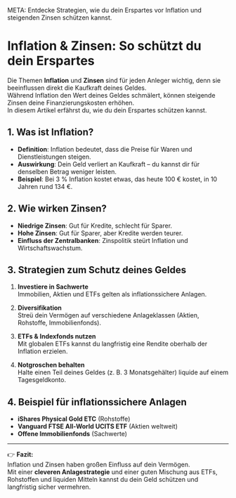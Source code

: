 META: Entdecke Strategien, wie du dein Erspartes vor Inflation und steigenden Zinsen schützen kannst.

# Inflation & Zinsen: So schützt du dein Erspartes

Die Themen **Inflation** und **Zinsen** sind für jeden Anleger wichtig, denn sie beeinflussen direkt die Kaufkraft deines Geldes.  
Während Inflation den Wert deines Geldes schmälert, können steigende Zinsen deine Finanzierungskosten erhöhen.  
In diesem Artikel erfährst du, wie du dein Erspartes schützen kannst.

## 1. Was ist Inflation?

- **Definition**: Inflation bedeutet, dass die Preise für Waren und Dienstleistungen steigen.  
- **Auswirkung**: Dein Geld verliert an Kaufkraft – du kannst dir für denselben Betrag weniger leisten.  
- **Beispiel**: Bei 3 % Inflation kostet etwas, das heute 100 € kostet, in 10 Jahren rund 134 €.

## 2. Wie wirken Zinsen?

- **Niedrige Zinsen**: Gut für Kredite, schlecht für Sparer.  
- **Hohe Zinsen**: Gut für Sparer, aber Kredite werden teurer.  
- **Einfluss der Zentralbanken**: Zinspolitik steürt Inflation und Wirtschaftswachstum.

## 3. Strategien zum Schutz deines Geldes

1. **Investiere in Sachwerte**  
   Immobilien, Aktien und ETFs gelten als inflationssichere Anlagen.  

2. **Diversifikation**  
   Streü dein Vermögen auf verschiedene Anlageklassen (Aktien, Rohstoffe, Immobilienfonds).  

3. **ETFs & Indexfonds nutzen**  
   Mit globalen ETFs kannst du langfristig eine Rendite oberhalb der Inflation erzielen.  

4. **Notgroschen behalten**  
   Halte einen Teil deines Geldes (z. B. 3 Monatsgehälter) liquide auf einem Tagesgeldkonto.  

## 4. Beispiel für inflationssichere Anlagen

- **iShares Physical Gold ETC** (Rohstoffe)  
- **Vanguard FTSE All-World UCITS ETF** (Aktien weltweit)  
- **Offene Immobilienfonds** (Sachwerte)  

---

👉 **Fazit:**  
Inflation und Zinsen haben großen Einfluss auf dein Vermögen.  
Mit einer **cleveren Anlagestrategie** und einer guten Mischung aus ETFs, Rohstoffen und liquiden Mitteln kannst du dein Geld schützen und langfristig sicher vermehren.
